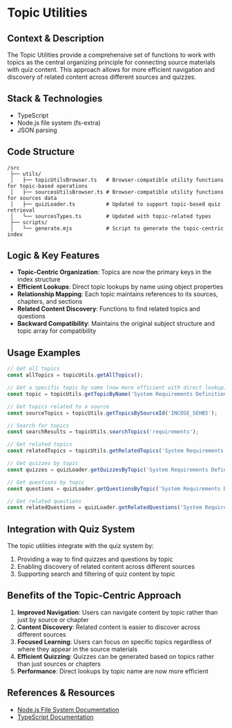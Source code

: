 # Topic Utilities

## Context & Description
The Topic Utilities provide a comprehensive set of functions to work with topics as the central organizing principle for connecting source materials with quiz content. This approach allows for more efficient navigation and discovery of related content across different sources and quizzes.

## Stack & Technologies
- TypeScript
- Node.js file system (fs-extra)
- JSON parsing

## Code Structure
```
/src
 ├── utils/
 │   ├── topicUtilsBrowser.ts   # Browser-compatible utility functions for topic-based operations
 │   ├── sourcesUtilsBrowser.ts # Browser-compatible utility functions for sources data
 │   ├── quizLoader.ts          # Updated to support topic-based quiz retrieval
 │   └── sourcesTypes.ts        # Updated with topic-related types
 ├── scripts/
 │   └── generate.mjs           # Script to generate the topic-centric index
```

## Logic & Key Features
- **Topic-Centric Organization**: Topics are now the primary keys in the index structure
- **Efficient Lookups**: Direct topic lookups by name using object properties
- **Relationship Mapping**: Each topic maintains references to its sources, chapters, and sections
- **Related Content Discovery**: Functions to find related topics and questions
- **Backward Compatibility**: Maintains the original subject structure and topic array for compatibility

## Usage Examples
```typescript
// Get all topics
const allTopics = topicUtils.getAllTopics();

// Get a specific topic by name (now more efficient with direct lookup)
const topic = topicUtils.getTopicByName('System Requirements Definition');

// Get topics related to a source
const sourceTopics = topicUtils.getTopicsBySourceId('INCOSE_SEHB5');

// Search for topics
const searchResults = topicUtils.searchTopics('requirements');

// Get related topics
const relatedTopics = topicUtils.getRelatedTopics('System Requirements Definition');

// Get quizzes by topic
const quizzes = quizLoader.getQuizzesByTopic('System Requirements Definition');

// Get questions by topic
const questions = quizLoader.getQuestionsByTopic('System Requirements Definition');

// Get related questions
const relatedQuestions = quizLoader.getRelatedQuestions('System Requirements Definition');
```

## Integration with Quiz System
The topic utilities integrate with the quiz system by:
1. Providing a way to find quizzes and questions by topic
2. Enabling discovery of related content across different sources
3. Supporting search and filtering of quiz content by topic

## Benefits of the Topic-Centric Approach
1. **Improved Navigation**: Users can navigate content by topic rather than just by source or chapter
2. **Content Discovery**: Related content is easier to discover across different sources
3. **Focused Learning**: Users can focus on specific topics regardless of where they appear in the source materials
4. **Efficient Quizzing**: Quizzes can be generated based on topics rather than just sources or chapters
5. **Performance**: Direct lookups by topic name are now more efficient

## References & Resources
- [Node.js File System Documentation](https://nodejs.org/api/fs.html)
- [TypeScript Documentation](https://www.typescriptlang.org/docs/) 